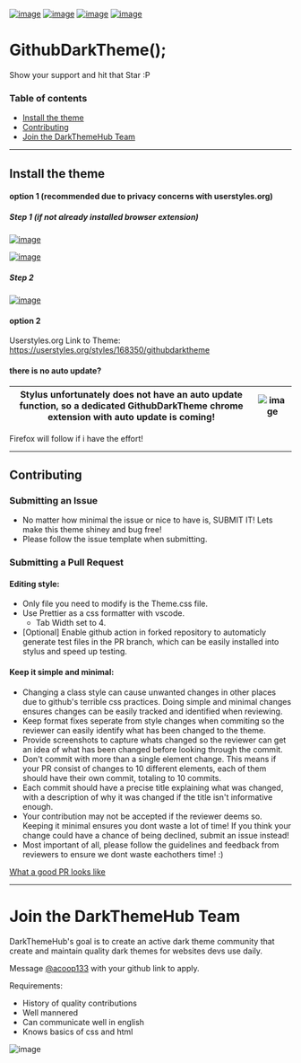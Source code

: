 [![image](https://img.shields.io/github/v/release/Darkthemehub/GithubDarktheme?style=flat-square)](https://github.com/DarkThemeHub/GithubDarkTheme/releases/latest)
[![image](https://img.shields.io/github/release-date/darkthemehub/githubdarktheme?color=%23DD7A00&label=Last%20updated&style=flat-square)](https://github.com/DarkThemeHub/GithubDarkTheme/releases)
[![image](https://img.shields.io/github/contributors/DarkThemehub/GithubDarktheme?style=flat-square)](https://github.com/DarkThemeHub/GithubDarkTheme/graphs/contributors)
[![image](https://img.shields.io/github/size/Darkthemehub/GithubDarkTheme/Generated/github.user.styl?color=purple&label=Theme%20size&style=flat-square)](https://github.com/DarkThemeHub/GithubDarkTheme/blob/master/Generated/github.user.styl)
# GithubDarkTheme();
Show your support and hit that Star :P
### Table of contents
* [Install the theme](#install-the-theme)
* [Contributing](#contributing)
* [Join the DarkThemeHub Team](#join-the-darkthemehub-team)

<hr>

## Install the theme
#### option 1 (recommended due to privacy concerns with userstyles.org)

##### Step 1 (if not already installed browser extension)
[![image](https://img.shields.io/badge/Install-Stylus%20Chrome%20Extension-116b59.svg?longCache=true&amp;style=for-the-badge)](https://chrome.google.com/webstore/detail/stylus/clngdbkpkpeebahjckkjfobafhncgmne/)

[![image](https://img.shields.io/badge/Install-Stylus%20Firefox%20Extension-116b59.svg?longCache=true&amp;style=for-the-badge)](https://addons.mozilla.org/en-GB/firefox/addon/styl-us/)

##### Step 2
[![image](https://img.shields.io/badge/Install/Update%20directly%20with-Stylus-116b59.svg?longCache=true&amp;style=for-the-badge)](https://raw.githubusercontent.com/DarkThemeHub/GithubDarkTheme/master/Generated/github.user.styl)

#### option 2
Userstyles.org Link to Theme: https://userstyles.org/styles/168350/githubdarktheme

#### there is no auto update?
Stylus unfortunately does not have an auto update function, so a dedicated GithubDarkTheme chrome extension with auto update is coming! | ![image](https://i.gyazo.com/e168783e69f1044db778a5b9dbae43e9.png)
------------ | -------------

Firefox will follow if i have the effort!

<hr>

## Contributing
### Submitting an Issue
* No matter how minimal the issue or nice to have is, SUBMIT IT! Lets make this theme shiney and bug free!
* Please follow the issue template when submitting.

### Submitting a Pull Request
#### Editing style: 
* Only file you need to modify is the Theme.css file.
* Use Prettier as a css formatter with vscode.
   * Tab Width set to 4.
* [Optional] Enable github action in forked repository to automaticly generate test files in the PR branch, which can be easily installed into stylus and speed up testing.

#### Keep it simple and minimal: 
* Changing a class style can cause unwanted changes in other places due to github's terrible css practices. Doing simple and minimal changes ensures changes can be easily tracked and identified when reviewing.
* Keep format fixes seperate from style changes when commiting so the reviewer can easily identify what has been changed to the theme.
* Provide screenshots to capture whats changed so the reviewer can get an idea of what has been changed before looking through the commit.
* Don't commit with more than a single element change. This means if your PR consist of changes to 10 different elements, each of them should have their own commit, totaling to 10 commits.
* Each commit should have a precise title explaining what was changed, with a description of why it was changed if the title isn't informative enough.
* Your contribution may not be accepted if the reviewer deems so. Keeping it minimal ensures you dont waste a lot of time! If you think your change could have a chance of being declined, submit an issue instead!
* Most important of all, please follow the guidelines and feedback from reviewers to ensure we dont waste eachothers time! :)

[What a good PR looks like](https://github.com/DarkThemeHub/GithubDarkTheme/pull/126)
<hr>

# Join the DarkThemeHub Team
DarkThemeHub's goal is to create an active dark theme community that create and maintain quality dark themes for websites devs use daily.

Message [@acoop133](https://twitter.com/acoop133) with your github link to apply.

Requirements:
* History of quality contributions
* Well mannered
* Can communicate well in english 
* Knows basics of css and html



![image](https://i.gyazo.com/21ad1e0850b0259867cc1803a5b68bdc.png)
